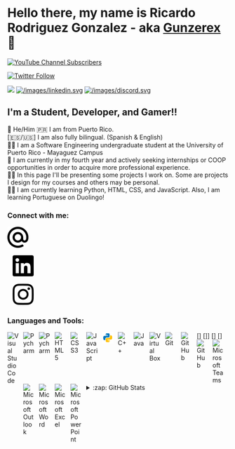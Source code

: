 # Hello there, my name is Ricardo Rodriguez Gonzalez - aka [Gunzerex][youtube] 👋 

[![YouTube Channel Subscribers](https://img.shields.io/youtube/channel/subscribers/UCQIcQ3zI9siH8VKnlIC80Fw?logo=youtube&logoColor=red&style=for-the-badge)][youtube]

[![Twitter Follow](https://img.shields.io/twitter/follow/gunzerex?color=1DA1F2&logo=twitter&style=for-the-badge)][twitter]

[![](https://img.shields.io/instagram/follow/gunzerex?color=1DA1F2&logo=instagram&style=for-the-badge)][instagram]
[![/images/linkedin.svg](https://img.shields.io/badge/LinkedIn-Connect-blue)][linkedin]
[![/images/discord.svg](https://img.shields.io/badge/Discord-Message-blueviolet)][discord]

## I'm a Student, Developer, and Gamer!!

👦 He/Him
🇵🇷 I am from Puerto Rico. <br>
[🇪🇸/🇺🇸] I am also fully bilingual. (Spanish & English)<br>
👨‍🎓 I am a Software Engineering undergraduate student at the University of Puerto Rico - Mayaguez Campus<br>
💼 I am currently in my fourth year and actively seeking internships or COOP opportunities in order to acquire more professional experience.<br>
👨‍💻 In this page I'll be presenting some projects I work on. Some are projects I design for my courses and others may be personal.<br>
👨‍🏫 I am currently learning Python, HTML, CSS, and JavaScript. Also, I am learning Portuguese on Duolingo!


### Connect with me:

[![website](/images/maildotru.svg)](ricardo.rodriguez67@upr.edu)
<!-- [![website](./img/globe-light.svg)](https://codestackr.com) -->
<!-- [![website](./img/globe-dark.svg)](https://codestackr.com#gh-dark-mode-only) -->
&nbsp;&nbsp;
[![website](/images/linkedin.svg)](https://linkedin.com/in/ricky-rodz-gonz-se2754)
<!-- [![website](./img/linkedin-dark.svg)](https://linkedin.com/in/ricky-rodz-gonz-se2754#gh-dark-mode-only) -->
<!-- &nbsp;&nbsp; -->
<!-- [![website](/images/youtube.svg)](https://youtube.com/gunzerex) -->
<!-- [![website](/images/youtube.svg)](https://youtube.com/gunzerex#gh-dark-mode-only) -->
<!-- &nbsp;&nbsp; -->
<!-- [![website](/images/twitter.svg)](https://twitter.com/gunzerex) -->
<!-- [![website](./img/twitter-dark.svg)](https://twitter.com/gunzerex#gh-dark-mode-only) -->
&nbsp;&nbsp;
[![website](/images/instagram.svg)](https://instagram.com/gunzerex)
<!-- [![website](./img/instagram-dark.svg)](https://instagram.com/gunzerex#gh-dark-mode-only) -->

### Languages and Tools:

[<img align="left" alt="Visual Studio Code" width="26px" src="https://cdn.jsdelivr.net/gh/devicons/devicon/icons/vscode/vscode-original.svg" style="padding-right:10px;" />](https://code.visualstudio.com)
[<img align="left" alt="Pycharm" width="26px" src="https://upload.wikimedia.org/wikipedia/commons/1/1d/PyCharm_Icon.svg" style="padding-right:10px;" />](https://www.jetbrains.com/pycharm/)
[<img align="left" alt="Pycharm" width="26px" src="https://upload.wikimedia.org/wikipedia/commons/9/9c/IntelliJ_IDEA_Icon.svg" style="padding-right:10px;" />](https://www.jetbrains.com/idea/)
[<img align="left" alt="HTML5" width="26px" src="https://cdn.jsdelivr.net/gh/devicons/devicon/icons/html5/html5-original.svg" style="padding-right:10px;" />]
[<img align="left" alt="CSS3" width="26px" src="https://cdn.jsdelivr.net/gh/devicons/devicon/icons/css3/css3-original.svg" style="padding-right:10px;" />]]
[<img align="left" alt="JavaScript" width="26px" src="https://cdn.jsdelivr.net/gh/devicons/devicon/icons/javascript/javascript-original.svg" style="padding-right:10px;" />]
[<img align="left" alt="Pyhton" width="26px" src="/images/icons8-python.svg" style="padding-right:10px;" />](https://www.python.org/psf-landing/)
[<img align="left" alt="C++" width="26px" src="https://upload.wikimedia.org/wikipedia/commons/1/18/ISO_C%2B%2B_Logo.svg" style="padding-right:10px;" />]
[<img align="left" alt="Java" width="26px" src="https://www.vectorlogo.zone/logos/java/java-vertical.svg" style="padding-right:10px;" />](https://www.java.com/en/)
[<img align="left" alt="Virtual Box" width="26px" src="https://www.vectorlogo.zone/logos/virtualbox/virtualbox-icon.svg" style="padding-right:10px;" />](https://www.virtualbox.org)
[<img align="left" alt="Git" width="26px" src="https://cdn.jsdelivr.net/gh/devicons/devicon/icons/git/git-original.svg" style="padding-right:10px;" />](https://git-scm.com)
[<img align="left" alt="GitHub" width="26px" src="https://user-images.githubusercontent.com/3369400/139447912-e0f43f33-6d9f-45f8-be46-2df5bbc91289.png" style="padding-right:10px;" />](https://github.com#gh-dark-mode-only)
[<img align="left" alt="GitHub" width="26px" src="https://user-images.githubusercontent.com/3369400/139448065-39a229ba-4b06-434b-bc67-616e2ed80c8f.png" style="padding-right:10px;" />](https://github.com#gh-light-mode-only)
[<img align="left" alt="Microsoft Teams" width="26px" src="[/../images/microsoftteams.svg]" style="padding-right:10px;" />](https://www.microsoft.com/en-us/microsoft-teams/group-chat-software)
[<img align="left" alt="Microsoft Outlook" width="26px" src="[/../images/microsoftoutlook.svg]" style="padding-right:10px;" />](https://outlook.office.com)
[<img align="left" alt="Microsoft Word" width="26px" src="[/../images/microsoftword.svg]" style="padding-right:10px;" />](https://www.microsoft.com/en-ww/microsoft-365/word)
[<img align="left" alt="Microsoft Excel" width="26px" src="[/../images/microsoftexcel.svg.svg]" style="padding-right:10px;" />](https://www.microsoft.com/en-ww/microsoft-365/excel)
[<img align="left" alt="Microsoft Power Point" width="26px" src="[/../images/microsoftpowerpoint.svg]" style="padding-right:10px;" />]([/images/microsoftoutlook.svg](https://www.microsoft.com/en-ww/microsoft-365/powerpoint))
<!-- [<img align="left" alt="MongoDB" width="26px" src="https://cdn.jsdelivr.net/gh/devicons/devicon/icons/mongodb/mongodb-original.svg" style="padding-right:10px;" />]
[<img align="left" alt="MySQL" width="26px" src="https://cdn.jsdelivr.net/gh/devicons/devicon/icons/mysql/mysql-original.svg" style="padding-right:10px;" />] -->
<br />
<br />

---

<details>
  <summary>:zap: GitHub Stats</summary>

  <img align="left" alt="RicardoRodz's GitHub Stats" src="https://github-readme-stats.vercel.app/api?username=RicardoRodz&show_icons=true&hide_border=false&title_color=ff652f&icon_color=FFE400&bg_color=09131B&text_color=ffffff&border_color=0c1a25" />

</details>

<!-- [website]:  -->
<!-- [course]:  -->
[twitter]: https://twitter.com/gunzerex
[youtube]: https://www.youtube.com/channel/UCQIcQ3zI9siH8VKnlIC80Fw
[instagram]: https://www.instagram.com/gunzerex/
[linkedin]: https://www.linkedin.com/in/ricky-rodz-gonz-se2754/
[discord]: https://discord.com/users/526083713444872202
